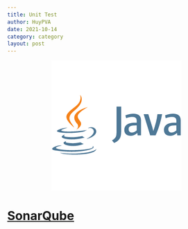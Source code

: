 ```yaml
---
title: Unit Test
author: HuyPVA
date: 2021-10-14
category: category
layout: post
---
```


<div align="center">
    <img src="../assets/images/java.png"/>
</div>

# [SonarQube](../unit-test/unit-test-sonar-qube)